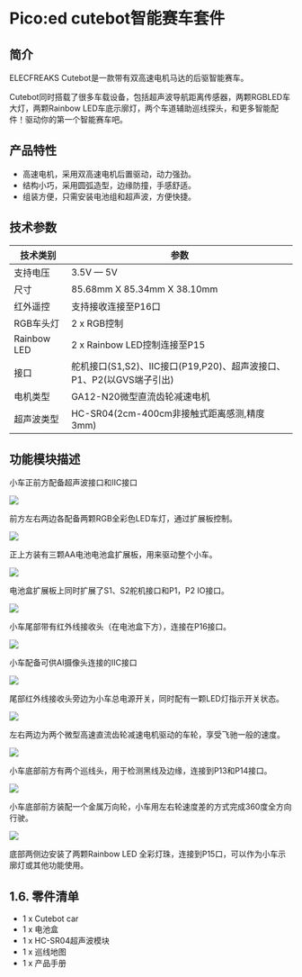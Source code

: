 ﻿---
sidebar_position: 1
---

# Pico:ed cutebot智能赛车套件

## 简介
ELECFREAKS Cutebot是一款带有双高速电机马达的后驱智能赛车。


Cutebot同时搭载了很多车载设备，包括超声波导航距离传感器，两颗RGBLED车大灯，两颗Rainbow LED车底示廓灯，两个车道辅助巡线探头，和更多智能配件！驱动你的第一个智能赛车吧。

## 产品特性

- 高速电机，采用双高速电机后置驱动，动力强劲。
- 结构小巧，采用圆弧造型，边缘防撞，手感舒适。
- 组装方便，只需安装电池组和超声波，方便快捷。
## 技术参数
| **技术类别** | **参数** |
| --- | --- |
| 支持电压 | 3.5V — 5V |
| 尺寸 | 85.68mm X 85.34mm X 38.10mm |
| 红外遥控 | 支持接收连接至P16口 |
| RGB车头灯 | 2 x RGB控制 |
| Rainbow LED | 2 x Rainbow LED控制连接至P15 |
| 接口 | 舵机接口(S1,S2)、IIC接口(P19,P20)、超声波接口、P1、P2(以GVS端子引出) |
| 电机类型 | GA12-N20微型直流齿轮减速电机 |
| 超声波类型 | HC-SR04(2cm-400cm非接触式距离感测,精度3mm) |

## 功能模块描述
小车正前方配备超声波接口和IIC接口

![](https://wiki-media-ef.oss-cn-hongkong.aliyuncs.com/docs/pico/picoed/picoed-smart-car/picoed-smart-cutebot/images/pico-cutebot-01.png)

前方左右两边各配备两颗RGB全彩色LED车灯，通过扩展板控制。

![](https://wiki-media-ef.oss-cn-hongkong.aliyuncs.com/docs/pico/picoed/picoed-smart-car/picoed-smart-cutebot/images/pico-cutebot-02.png)

正上方装有三颗AA电池电池盒扩展板，用来驱动整个小车。

![](https://wiki-media-ef.oss-cn-hongkong.aliyuncs.com/docs/pico/picoed/picoed-smart-car/picoed-smart-cutebot/images/pico-cutebot-03.png)

电池盒扩展板上同时扩展了S1、S2舵机接口和P1，P2 IO接口。

![](https://wiki-media-ef.oss-cn-hongkong.aliyuncs.com/docs/pico/picoed/picoed-smart-car/picoed-smart-cutebot/images/pico-cutebot-04.png)

小车尾部带有红外线接收头（在电池盒下方），连接在P16接口。

![](https://wiki-media-ef.oss-cn-hongkong.aliyuncs.com/docs/pico/picoed/picoed-smart-car/picoed-smart-cutebot/images/pico-cutebot-05.png)

小车配备可供AI摄像头连接的IIC接口

![](https://wiki-media-ef.oss-cn-hongkong.aliyuncs.com/docs/pico/picoed/picoed-smart-car/picoed-smart-cutebot/images/pico-cutebot-06.png)

尾部红外线接收头旁边为小车总电源开关，同时配有一颗LED灯指示开关状态。

![](https://wiki-media-ef.oss-cn-hongkong.aliyuncs.com/docs/pico/picoed/picoed-smart-car/picoed-smart-cutebot/images/pico-cutebot-07.png)

左右两边为两个微型高速直流齿轮减速电机驱动的车轮，享受飞驰一般的速度。

![](https://wiki-media-ef.oss-cn-hongkong.aliyuncs.com/docs/pico/picoed/picoed-smart-car/picoed-smart-cutebot/images/pico-cutebot-08.png)

小车底部前方有两个巡线头，用于检测黑线及边缘，连接到P13和P14接口。

![](https://wiki-media-ef.oss-cn-hongkong.aliyuncs.com/docs/pico/picoed/picoed-smart-car/picoed-smart-cutebot/images/pico-cutebot-09.png)

小车底部前方装配一个金属万向轮，小车用左右轮速度差的方式完成360度全方向行驶。

![](https://wiki-media-ef.oss-cn-hongkong.aliyuncs.com/docs/pico/picoed/picoed-smart-car/picoed-smart-cutebot/images/pico-cutebot-10.png)

底部两侧边安装了两颗Rainbow LED 全彩灯珠，连接到P15口，可以作为小车示廓灯或其他功能使用。



## 1.6. 零件清单

- 1 x Cutebot car
- 1 x 电池盒
- 1 x HC-SR04超声波模块
- 1 x 巡线地图
- 1 x 产品手册
